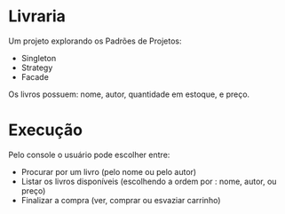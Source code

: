 # Livraria

Um projeto explorando os Padrões de Projetos:
- Singleton
- Strategy
- Facade

Os livros possuem: nome, autor, quantidade em estoque, e preço.

# Execução
Pelo console o usuário pode escolher entre:
- Procurar por um livro (pelo nome ou pelo autor)
- Listar os livros disponíveis (escolhendo a ordem por : nome, autor, ou preço)
- Finalizar a compra (ver, comprar ou esvaziar carrinho)

